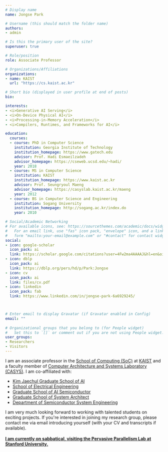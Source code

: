 ```yaml
---
# Display name
name: Jongse Park 

# Username (this should match the folder name)
authors:
- admin

# Is this the primary user of the site?
superuser: true

# Role/position
role: Associate Professor 

# Organizations/Affiliations
organizations:
- name: KAIST  
  url: "https://cs.kaist.ac.kr"

# Short bio (displayed in user profile at end of posts)
bio:  

interests:
- <i>Generative AI Serving</i>
- <i>On-Device Physical AI</i>
- <i>Processing-in-Memory Acceleration</i>
- <i>Compilers, Runtimes, and Frameworks for AI</i> 

education:
  courses:
  - course: PhD in Computer Science 
    institution: Georgia Institute of Technology 
    institution_homepage: https://www.gatech.edu
    advisor: Prof. Hadi Esmaeilzadeh
    advisor_homepage: https://cseweb.ucsd.edu/~hadi/ 
    year: 2018
  - course: MS in Computer Science
    institution: KAIST
    institution_homepage: https://www.kaist.ac.kr
    advisor: Prof. Seungryoul Maeng
    advisor_homepage: https://casyslab.kaist.ac.kr/maeng
    year: 2012
  - course: BS in Computer Science and Engineering
    institution: Sogang University
    institution_homepage: http://sogang.ac.kr/index.do
    year: 2010

# Social/Academic Networking
# For available icons, see: https://sourcethemes.com/academic/docs/widgets/#icons
#   For an email link, use "fas" icon pack, "envelope" icon, and a link in the
#   form "mailto:your-email@example.com" or "#contact" for contact widget.
social:
- icon: google-scholar
  icon_pack: ai
  link: https://scholar.google.com/citations?user=4Fw2ma4AAAAJ&hl=en&oi=ao 
- icon: dblp
  icon_pack: ai
  link: https://dblp.org/pers/hd/p/Park:Jongse 
- icon: cv
  icon_pack: ai
  link: files/cv.pdf
- icon: linkedin
  icon_pack: fab
  link: https://www.linkedin.com/in/jongse-park-6a6929245/ 



# Enter email to display Gravatar (if Gravatar enabled in Config)
email: ""
  
# Organizational groups that you belong to (for People widget)
#   Set this to `[]` or comment out if you are not using People widget.  
user_groups:
- Researchers
- Visitors
---
```


I am an associate professor in the <a href="https://cs.kaist.ac.kr/">School of Computing (SoC)</a> at <a href="https://www.kaist.ac.kr/">KAIST</a> and a faculty member of <a href="http://casys.kaist.ac.kr/">Computer Architecture and Systems Laboratory (CASYS)</a>. I am co-affiliated with: <br>
<ul>
  <li><a href="https://gsai.kaist.ac.kr/?lang=ko">Kim Jaechul Graduate School of AI</a></li>
  <li><a href="https://ee.kaist.ac.kr/">School of Electrical Engineering</a></li>
  <li><a href="https://aisemi.kaist.ac.kr/">Graduate School of AI Semiconductor</a></li>
  <li><a href="https://gssa.kaist.ac.kr/">Graduate School of System Architect</a></li>
  <li><a href="https://sse.kaist.ac.kr/">Department of Semiconductor System Engineering</a></li>
</ul>
I am very much looking forward to working with talented students on exciting projects. If you're interested in joining my research group, please contact me via email introducing yourself (with your CV and transcripts if available).<br><br>
<u><b>I am currently on sabbatical, visiting the <a href="https://ppl.stanford.edu/">Pervasive Parallelism Lab</a> at Stanford University.</b></u>
<!-- <a href="files/statements/research.pdf">Research Statement</a><br> -->
<!-- <a href="files/statements/teaching.pdf">Teaching Statement</a> -->
